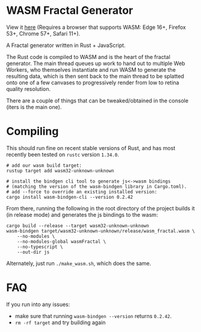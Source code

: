 # WASM Fractal Generator

View it [here](https://jsdw.github.io/wasm-fractal) (Requires a browser that supports WASM: Edge 16+, Firefox 53+, Chrome 57+, Safari 11+).

A Fractal generator written in Rust + JavaScript.

The Rust code is compiled to WASM and is the heart of the fractal generator. The main thread queues up work to hand out to multiple Web Workers, who themselves instantiate and run WASM to generate the resulting data, which is then sent back to the main thread to be splatted onto one of a few canvases to progressively render from low to retina quality resolution.

There are a couple of things that can be tweaked/obtained in the console (iters is the main one).

# Compiling

This should run fine on recent stable versions of Rust, and has most recently been tested on `rustc` version `1.34.0`.

```
# add our wasm build target:
rustup target add wasm32-unknown-unknown

# install the bindgen cli tool to generate js<->wasm bindings
# (matching the version of the wasm-bindgen library in Cargo.toml).
# add --force to override an existing installed version:
cargo install wasm-bindgen-cli --version 0.2.42
```

From there, running the following in the root directory of the project builds it (in release mode) and generates the js bindings to the wasm:

```
cargo build --release --target wasm32-unknown-unknown
wasm-bindgen target/wasm32-unknown-unknown/release/wasm_fractal.wasm \
    --no-modules \
    --no-modules-global wasmFractal \
    --no-typescript \
    --out-dir js
```

Alternately, just run `./make_wasm.sh`, which does the same.

# FAQ

If you run into any issues:

- make sure that running `wasm-bindgen --version` returns `0.2.42`.
- `rm -rf target` and try building again